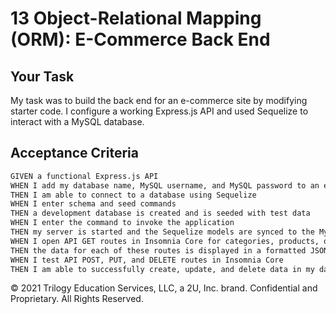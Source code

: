 # 13 Object-Relational Mapping (ORM): E-Commerce Back End

## Your Task

My task was to build the back end for an e-commerce site by modifying starter code. I configure a working Express.js API and used Sequelize to interact with a MySQL database.


## Acceptance Criteria

```md
GIVEN a functional Express.js API
WHEN I add my database name, MySQL username, and MySQL password to an environment variable file
THEN I am able to connect to a database using Sequelize
WHEN I enter schema and seed commands
THEN a development database is created and is seeded with test data
WHEN I enter the command to invoke the application
THEN my server is started and the Sequelize models are synced to the MySQL database
WHEN I open API GET routes in Insomnia Core for categories, products, or tags
THEN the data for each of these routes is displayed in a formatted JSON
WHEN I test API POST, PUT, and DELETE routes in Insomnia Core
THEN I am able to successfully create, update, and delete data in my database
```

© 2021 Trilogy Education Services, LLC, a 2U, Inc. brand. Confidential and Proprietary. All Rights Reserved.
